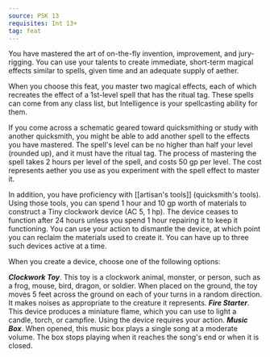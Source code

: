 ```yaml
---
source: PSK 13
requisites: Int 13+
tag: feat
---
```


You have mastered the art of on-the-fly invention, improvement, and jury-rigging. You can use your talents to create immediate, short-term magical effects similar to spells, given time and an adequate supply of aether.

When you choose this feat, you master two magical effects, each of which recreates the effect of a 1st-level spell that has the ritual tag. These spells can come from any class list, but Intelligence is your spellcasting ability for them.

If you come across a schematic geared toward quicksmithing or study with another quicksmith, you might be able to add another spell to the effects you have mastered. The spell's level can be no higher than half your level (rounded up), and it must have the ritual tag. The process of mastering the spell takes 2 hours per level of the spell, and costs 50 gp per level. The cost represents aether you use as you experiment with the spell effect to master it.

In addition, you have proficiency with [[artisan's tools]] (quicksmith's tools). Using those tools, you can spend 1 hour and 10 gp worth of materials to construct a Tiny clockwork device (AC 5, 1 hp). The device ceases to function after 24 hours unless you spend 1 hour repairing it to keep it functioning. You can use your action to dismantle the device, at which point you can reclaim the materials used to create it. You can have up to three such devices active at a time.

When you create a device, choose one of the following options:

**_Clockwork Toy_**. This toy is a clockwork animal, monster, or person, such as a frog, mouse, bird, dragon, or soldier. When placed on the ground, the toy moves 5 feet across the ground on each of your turns in a random direction. It makes noises as appropriate to the creature it represents.
**_Fire Starter_**. This device produces a miniature flame, which you can use to light a candle, torch, or campfire. Using the device requires your action.
**_Music Box_**. When opened, this music box plays a single song at a moderate volume. The box stops playing when it reaches the song's end or when it is closed.
